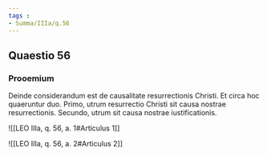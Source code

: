 ```yaml
---
tags : 
- Summa/IIIa/q.56
---
```


## Quaestio 56

### Prooemium

Deinde considerandum est de causalitate resurrectionis Christi. Et circa hoc quaeruntur duo. Primo, utrum resurrectio Christi sit causa nostrae resurrectionis. Secundo, utrum sit causa nostrae iustificationis.

![[LEO IIIa, q. 56, a. 1#Articulus 1]]

![[LEO IIIa, q. 56, a. 2#Articulus 2]]

